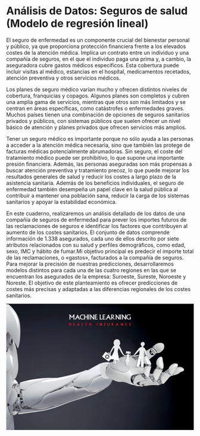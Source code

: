 # Análisis de Datos: Seguros de salud (Modelo de regresión lineal)

El seguro de enfermedad es un componente crucial del bienestar personal y público, ya que proporciona protección financiera frente a los elevados costes de la atención médica. Implica un contrato entre un individuo y una compañía de seguros, en el que el individuo paga una prima y, a cambio, la aseguradora cubre gastos médicos específicos. Esta cobertura puede incluir visitas al médico, estancias en el hospital, medicamentos recetados, atención preventiva y otros servicios médicos.

Los planes de seguro médico varían mucho y ofrecen distintos niveles de cobertura, franquicias y copagos. Algunos planes son completos y cubren una amplia gama de servicios, mientras que otros son más limitados y se centran en áreas específicas, como catástrofes o enfermedades graves. Muchos países tienen una combinación de opciones de seguros sanitarios privados y públicos, con sistemas públicos que suelen ofrecer un nivel básico de atención y planes privados que ofrecen servicios más amplios.

Tener un seguro médico es importante porque no sólo ayuda a las personas a acceder a la atención médica necesaria, sino que también las protege de facturas médicas potencialmente abrumadoras. Sin seguro, el coste del tratamiento médico puede ser prohibitivo, lo que supone una importante presión financiera. Además, las personas aseguradas son más propensas a buscar atención preventiva y tratamiento precoz, lo que puede mejorar los resultados generales de salud y reducir los costes a largo plazo de la asistencia sanitaria.
Además de los beneficios individuales, el seguro de enfermedad también desempeña un papel clave en la salud pública al contribuir a mantener una población sana, reducir la carga de los sistemas sanitarios y apoyar la estabilidad económica.

En este cuaderno, realizaremos un análisis detallado de los datos de una compañía de seguros de enfermedad para prever los importes futuros de las reclamaciones de seguros e identificar los factores que contribuyen al aumento de los costes sanitarios. El conjunto de datos comprende información de 1.338 asegurados, cada uno de ellos descrito por siete atributos relacionados con su salud y perfiles demográficos, como edad, sexo, IMC y hábito de fumar.Mi objetivo principal es predecir el importe total de las reclamaciones, o «gastos», facturados a la compañía de seguros. Para mejorar la precisión de nuestras predicciones, desarrollaremos modelos distintos para cada una de las cuatro regiones en las que se encuentran los asegurados de la empresa: Suroeste, Sureste, Noroeste y Noreste. El objetivo de este planteamiento es ofrecer predicciones de costes más precisas y adaptadas a las diferencias regionales de los costes sanitarios.


 ![Seguros de Salud](images/Seguro_Salud.jpg)
